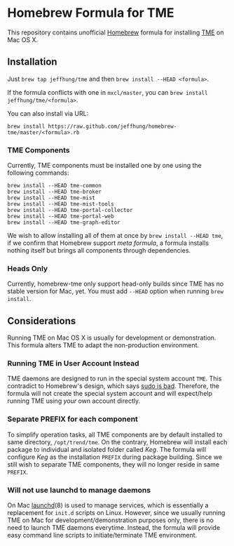Homebrew Formula for TME
========================

This repository contains *un*official [Homebrew][brew] formula for installing
[TME][tme] on Mac OS X.

Installation
------------

Just `brew tap jeffhung/tme` and then `brew install --HEAD <formula>`.

If the formula conflicts with one in `mxcl/master`, you can
`brew install jeffhung/tme/<formula>`.

You can also install via URL:

	brew install https://raw.github.com/jeffhung/homebrew-tme/master/<formula>.rb

### TME Components

Currently, TME components must be installed one by one using the following commands:

	brew install --HEAD tme-common
	brew install --HEAD tme-broker
	brew install --HEAD tme-mist
	brew install --HEAD tme-mist-tools
	brew install --HEAD tme-portal-collector
	brew install --HEAD tme-portal-web
	brew install --HEAD tme-graph-editor

We wish to allow installing all of them at once by `brew install --HEAD tme`, if we confirm that Homebrew support *meta formula*, a formula installs nothing itself but brings all components through dependencies.

### Heads Only

Currently, homebrew-tme only support head-only builds since TME has no stable
version for Mac, yet. You must add `--HEAD` option when running `brew install`.

Considerations
--------------

Running TME on Mac OS X is usually for development or demonstration. This formula
alters TME to adapt the non-production environment.

### Running TME in User Account Instead

TME daemons are designed to run in the special system account `TME`. This
contradict to Homebrew's design, which says [sudo is bad][badsudo].  Therefore,
the formula will not create the special system account and will expect/help
running TME using *your* own account directly.

### Separate PREFIX for each component

To simplify operation tasks, all TME components are by default installed to
same directory, `/opt/trend/tme`. On the contrary, Homebrew will install each
package to individual and isolated folder called *Keg*. The formula will configure *Keg* as the installation `PREFIX` during package building. Since we still wish to separate TME components, they will no longer reside in same `PREFIX`.

### Will not use launchd to manage daemons

On Mac [launchd][launchd](8) is used to manage services, which is essentially a replacement for `init.d` scripts on Linux. However, since we usually running TME on Mac for development/demonstration purposes only, there is no need to launch TME daemons everytime. Instead, the formula will provide easy command line scripts to initiate/terminate TME environment.


[brew]: http://mxcl.github.com/homebrew/
[tme]:  http://trendmicro.github.com/tme/
[badsudo]: https://github.com/mxcl/homebrew/wiki/FAQ#wiki-sudo
[launchd]: http://en.wikipedia.org/wiki/Launchd

